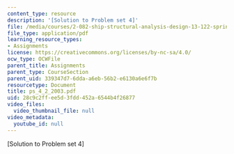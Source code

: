 ```yaml
---
content_type: resource
description: '[Solution to Problem set 4]'
file: /media/courses/2-082-ship-structural-analysis-design-13-122-spring-2003/28c9c2ffee5d3fdd452a6544b4f26877_ps_4_2_2003.pdf
file_type: application/pdf
learning_resource_types:
- Assignments
license: https://creativecommons.org/licenses/by-nc-sa/4.0/
ocw_type: OCWFile
parent_title: Assignments
parent_type: CourseSection
parent_uid: 339347d7-6dda-a6eb-56b2-e6130a6e6f7b
resourcetype: Document
title: ps_4_2_2003.pdf
uid: 28c9c2ff-ee5d-3fdd-452a-6544b4f26877
video_files:
  video_thumbnail_file: null
video_metadata:
  youtube_id: null
---
```

[Solution to Problem set 4]